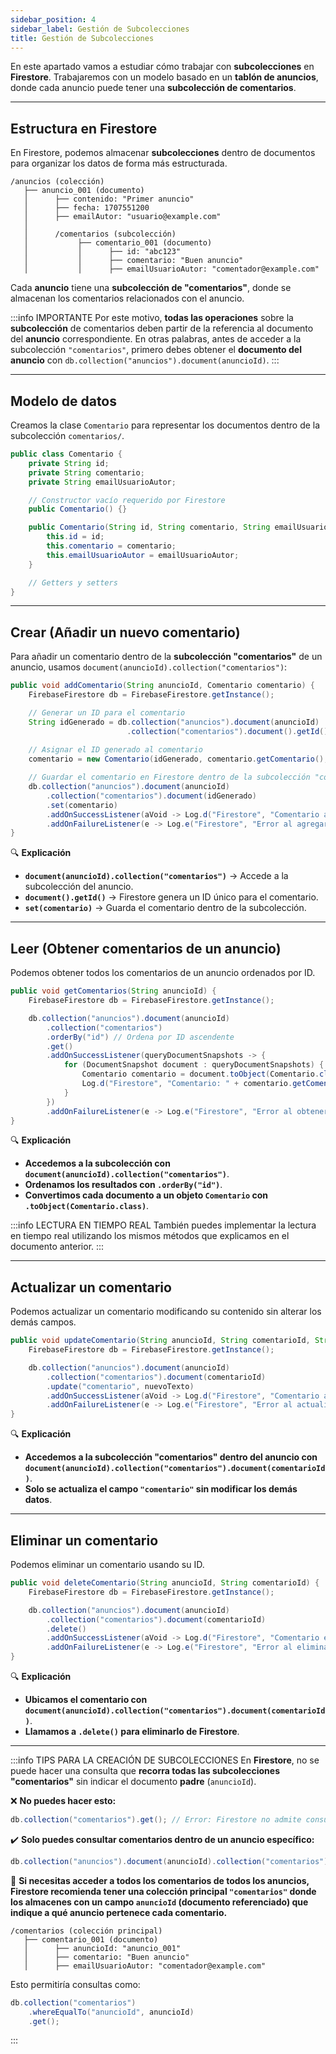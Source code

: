 ```yaml
---
sidebar_position: 4
sidebar_label: Gestión de Subcolecciones
title: Gestión de Subcolecciones
---
```



En este apartado vamos a estudiar cómo trabajar con **subcolecciones** en **Firestore**. Trabajaremos con un modelo basado en un **tablón de anuncios**, donde cada anuncio puede tener una **subcolección de comentarios**.

---

## Estructura en Firestore
En Firestore, podemos almacenar **subcolecciones** dentro de documentos para organizar los datos de forma más estructurada.

```plaintext
/anuncios (colección)
   ├── anuncio_001 (documento)
   │      ├── contenido: "Primer anuncio"
   │      ├── fecha: 1707551200
   │      ├── emailAutor: "usuario@example.com"
   │
   │      /comentarios (subcolección)
   │           ├── comentario_001 (documento)
   │           │      ├── id: "abc123"
   │           │      ├── comentario: "Buen anuncio"
   │           │      ├── emailUsuarioAutor: "comentador@example.com"
```
Cada **anuncio** tiene una **subcolección de "comentarios"**, donde se almacenan los comentarios relacionados con el anuncio. 

:::info IMPORTANTE
Por este motivo, **todas las operaciones** sobre la **subcolección** de comentarios deben partir de la referencia al documento del **anuncio** correspondiente. En otras palabras, antes de acceder a la subcolección `"comentarios"`, primero debes obtener el **documento del anuncio** con `db.collection("anuncios").document(anuncioId)`.
:::

---

## Modelo de datos 
Creamos la clase `Comentario` para representar los documentos dentro de la subcolección `comentarios/`.

```java
public class Comentario {
    private String id;
    private String comentario;
    private String emailUsuarioAutor;

    // Constructor vacío requerido por Firestore
    public Comentario() {}

    public Comentario(String id, String comentario, String emailUsuarioAutor) {
        this.id = id;
        this.comentario = comentario;
        this.emailUsuarioAutor = emailUsuarioAutor;
    }

    // Getters y setters
}
```

---

## Crear (Añadir un nuevo comentario)
Para añadir un comentario dentro de la **subcolección "comentarios"** de un anuncio, usamos `document(anuncioId).collection("comentarios")`:

```java
public void addComentario(String anuncioId, Comentario comentario) {
    FirebaseFirestore db = FirebaseFirestore.getInstance();

    // Generar un ID para el comentario
    String idGenerado = db.collection("anuncios").document(anuncioId)
                          .collection("comentarios").document().getId();
    
    // Asignar el ID generado al comentario
    comentario = new Comentario(idGenerado, comentario.getComentario(), comentario.getEmailUsuarioAutor());

    // Guardar el comentario en Firestore dentro de la subcolección "comentarios"
    db.collection("anuncios").document(anuncioId)
        .collection("comentarios").document(idGenerado)
        .set(comentario)
        .addOnSuccessListener(aVoid -> Log.d("Firestore", "Comentario agregado con ID: " + idGenerado))
        .addOnFailureListener(e -> Log.e("Firestore", "Error al agregar comentario", e));
}
```

🔍 **Explicación**  
- **`document(anuncioId).collection("comentarios")`** → Accede a la subcolección del anuncio.  
- **`document().getId()`** → Firestore genera un ID único para el comentario.  
- **`set(comentario)`** → Guarda el comentario dentro de la subcolección.  

---

## Leer (Obtener comentarios de un anuncio)
Podemos obtener todos los comentarios de un anuncio ordenados por ID.

```java
public void getComentarios(String anuncioId) {
    FirebaseFirestore db = FirebaseFirestore.getInstance();

    db.collection("anuncios").document(anuncioId)
        .collection("comentarios")
        .orderBy("id") // Ordena por ID ascendente
        .get()
        .addOnSuccessListener(queryDocumentSnapshots -> {
            for (DocumentSnapshot document : queryDocumentSnapshots) {
                Comentario comentario = document.toObject(Comentario.class);
                Log.d("Firestore", "Comentario: " + comentario.getComentario());
            }
        })
        .addOnFailureListener(e -> Log.e("Firestore", "Error al obtener comentarios", e));
}
```

🔍 **Explicación**  
- **Accedemos a la subcolección con `document(anuncioId).collection("comentarios")`**.  
- **Ordenamos los resultados con `.orderBy("id")`**.  
- **Convertimos cada documento a un objeto `Comentario` con `.toObject(Comentario.class)`**.  

:::info LECTURA EN TIEMPO REAL
También puedes implementar la lectura en tiempo real utilizando los mismos métodos que explicamos en el documento anterior.
:::

---

## Actualizar un comentario
Podemos actualizar un comentario modificando su contenido sin alterar los demás campos.

```java
public void updateComentario(String anuncioId, String comentarioId, String nuevoTexto) {
    FirebaseFirestore db = FirebaseFirestore.getInstance();

    db.collection("anuncios").document(anuncioId)
        .collection("comentarios").document(comentarioId)
        .update("comentario", nuevoTexto)
        .addOnSuccessListener(aVoid -> Log.d("Firestore", "Comentario actualizado correctamente"))
        .addOnFailureListener(e -> Log.e("Firestore", "Error al actualizar comentario", e));
}
```

🔍 **Explicación**  
- **Accedemos a la subcolección "comentarios" dentro del anuncio con `document(anuncioId).collection("comentarios").document(comentarioId)`**.  
- **Solo se actualiza el campo `"comentario"` sin modificar los demás datos**.  

---

## Eliminar un comentario
Podemos eliminar un comentario usando su ID.

```java
public void deleteComentario(String anuncioId, String comentarioId) {
    FirebaseFirestore db = FirebaseFirestore.getInstance();

    db.collection("anuncios").document(anuncioId)
        .collection("comentarios").document(comentarioId)
        .delete()
        .addOnSuccessListener(aVoid -> Log.d("Firestore", "Comentario eliminado correctamente"))
        .addOnFailureListener(e -> Log.e("Firestore", "Error al eliminar comentario", e));
}
```

🔍 **Explicación**  
- **Ubicamos el comentario con `document(anuncioId).collection("comentarios").document(comentarioId)`**.  
- **Llamamos a `.delete()` para eliminarlo de Firestore**.  

---

:::info TIPS PARA LA CREACIÓN DE SUBCOLECCIONES
En **Firestore**, no se puede hacer una consulta que **recorra todas las subcolecciones "comentarios"** sin indicar el documento **padre** (`anuncioId`).  

❌ **No puedes hacer esto:**  
```java
db.collection("comentarios").get(); // Error: Firestore no admite consultas directas a subcolecciones sin su documento padre.
```
✔️ **Solo puedes consultar comentarios dentro de un anuncio específico:**  
```java
db.collection("anuncios").document(anuncioId).collection("comentarios").get();
```

📌 **Si necesitas acceder a todos los comentarios de todos los anuncios, Firestore recomienda tener una colección principal `"comentarios"` donde los almacenes con un campo `anuncioId` (documento referenciado) que indique a qué anuncio pertenece cada comentario.**  

```plaintext
/comentarios (colección principal)
   ├── comentario_001 (documento)
   │      ├── anuncioId: "anuncio_001"
   │      ├── comentario: "Buen anuncio"
   │      ├── emailUsuarioAutor: "comentador@example.com"
```
Esto permitiría consultas como:

```java
db.collection("comentarios")
    .whereEqualTo("anuncioId", anuncioId)
    .get();
```
:::



